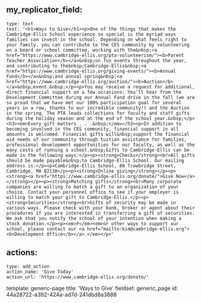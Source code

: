 my_replicator_field:
  -
    type: text
    text: '<h1>Ways to Give</h1><p>One of the things that makes the Cambridge-Ellis School experience so special is the myriad ways families can invest in the school. Depending on what feels right to your family, you can contribute to the CES community by volunteering on a board or school committee, working with the&nbsp;<a href="https://www.cambridge-ellis.org/pta-volunteerism/"><b>Parent Teacher Association</b></a>&nbsp;on fun events throughout the year, and contributing to the&nbsp;Cambridge-Ellis&nbsp;<a href="https://www.cambridge-ellis.org/giving-events/"><b>Annual Fund</b></a>&nbsp;and annual spring&nbsp;<a href="https://www.cambridge-ellis.org/auction/"><b>Auction</b></a>&nbsp;event.&nbsp;</p><p>You may receive a request for additional, direct financial support on a few occasions: You’ll hear from the Development Committee during our Annual Fund drive in the fall (we are so proud that we have met our 100% participation goal for several years in a row, thanks to our incredible community!) and the Auction in the spring. The PTA leads collections for faculty and staff gifts during the holiday season and at the end of the school year.&nbsp;</p><h3><em>Every gift matters . . .&nbsp;</em></h3><p>In addition to becoming involved in the CES community, financial support in all amounts is welcomed. Financial gifts will&nbsp;support the financial aid needs of our community through tuition assistance for families, professional development opportunities for our faculty, as well as the many costs of running a school.&nbsp;Gifts to Cambridge-Ellis can be made in the following ways:</p><p><strong>Checks</strong><br>All gifts should be made payable&nbsp;to Cambridge-Ellis School. Our mailing address is:</p><p>Cambridge-Ellis School, 80 Trowbridge Street, Cambridge, MA 02138</p><p><strong>Online giving</strong></p><p><strong><a href="https://www.cambridge-ellis.org/donate/">Give Now</a></strong></p><p><strong>Matching gifts</strong><br>Many corporate companies are willing to match a gift to an organization of your choice. Contact your personnel office to see if your employer is willing to match your gift to Cambridge-Ellis.</p><p><strong>Securities</strong><br>Gifts of security may be made in various ways. Please check with your bank, broker or agent about their procedures if you are interested in transferring a gift of securities. We ask that you notify the school of your intention when making a stock donation.</p><p><em>F</em><em>or other ways to support our school, please contact our <a href="mailto:kim@cambridge-ellis.org"><b>Development Office</b></a>.</em></p>'
actions:
  -
    type: add_action
    action_name: 'Give Today'
    action_url: 'https://www.cambridge-ellis.org/donate/'
template: generic-page
title: 'Ways to Give'
fieldset: generic_page
id: 44a28722-a392-424a-ad7d-241dbd8a3888

